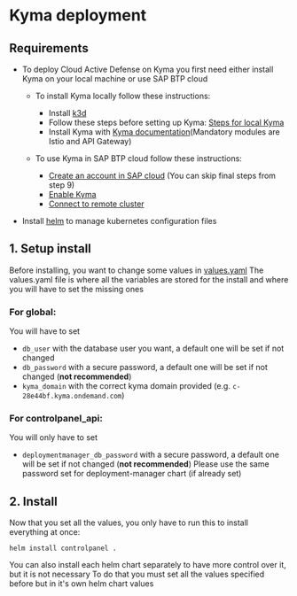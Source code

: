 # Kyma deployment

## Requirements
- To deploy Cloud Active Defense on Kyma you first need either install Kyma on your local machine or use SAP BTP cloud
    - To install Kyma locally follow these instructions:
        - Install [k3d](https://k3d.io/v5.6.3/#installation)
        - Follow these steps before setting up Kyma: [Steps for local Kyma](https://github.com/kyma-project/api-gateway/issues/1133)
        - Install Kyma with [Kyma documentation](https://kyma-project.io/#/02-get-started/01-quick-install)(Mandatory modules are Istio and API Gateway)

    - To use Kyma in SAP BTP cloud follow these instructions:
        - [Create an account in SAP cloud](https://developers.sap.com/tutorials/btp-free-tier-account.html) (You can skip final steps from step 9)
        - [Enable Kyma](https://developers.sap.com/tutorials/cp-kyma-getting-started.html)
        - [Connect to remote cluster](https://developers.sap.com/tutorials/cp-kyma-download-cli.html)

- Install [helm](https://helm.sh/docs/intro/install/) to manage kubernetes configuration files

## 1. Setup install
Before installing, you want to change some values in [values.yaml](./values.yaml)
The values.yaml file is where all the variables are stored for the install and where you will have to set the missing ones

### For global:
You will have to set
- `db_user` with the database user you want, a default one will be set if not changed
- `db_password` with a secure password, a default one will be set if not changed (**not recommended**)
- `kyma_domain` with the correct kyma domain provided (e.g. `c-28e44bf.kyma.ondemand.com`)

### For controlpanel_api:
You will only have to set
- `deploymentmanager_db_password` with a secure password, a default one will be set if not changed (**not recommended**)
Please use the same password set for deployment-manager chart (if already set)

## 2. Install

Now that you set all the values, you only have to run this to install everything at once:
```shell
helm install controlpanel .
```

You can also install each helm chart separately to have more control over it, but it is not necessary
To do that you must set all the values specified before but in it's own helm chart values